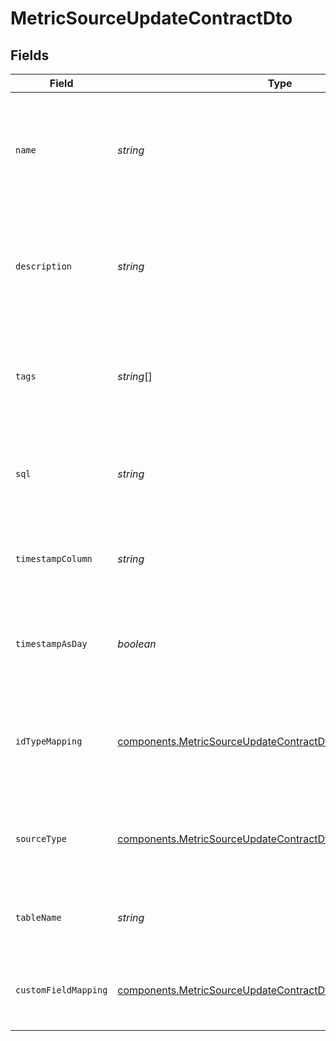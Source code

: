 # MetricSourceUpdateContractDto


## Fields

| Field                                                                                                                                      | Type                                                                                                                                       | Required                                                                                                                                   | Description                                                                                                                                |
| ------------------------------------------------------------------------------------------------------------------------------------------ | ------------------------------------------------------------------------------------------------------------------------------------------ | ------------------------------------------------------------------------------------------------------------------------------------------ | ------------------------------------------------------------------------------------------------------------------------------------------ |
| `name`                                                                                                                                     | *string*                                                                                                                                   | :heavy_minus_sign:                                                                                                                         | The name of the metric source cannot be changed in this update, ensuring the identity remains consistent.                                  |
| `description`                                                                                                                              | *string*                                                                                                                                   | :heavy_minus_sign:                                                                                                                         | An optional updated description for the metric source, providing additional context or changes.                                            |
| `tags`                                                                                                                                     | *string*[]                                                                                                                                 | :heavy_minus_sign:                                                                                                                         | Optional array of tags for categorizing the metric source, allowing for updates to its categorization.                                     |
| `sql`                                                                                                                                      | *string*                                                                                                                                   | :heavy_check_mark:                                                                                                                         | The SQL query or statement used to extract data from the metric source.                                                                    |
| `timestampColumn`                                                                                                                          | *string*                                                                                                                                   | :heavy_check_mark:                                                                                                                         | The name of the column containing timestamp data for the metric source.                                                                    |
| `timestampAsDay`                                                                                                                           | *boolean*                                                                                                                                  | :heavy_minus_sign:                                                                                                                         | Indicates whether the timestamp should be treated as a day-level granularity.                                                              |
| `idTypeMapping`                                                                                                                            | [components.MetricSourceUpdateContractDtoIdTypeMapping](../../models/components/metricsourceupdatecontractdtoidtypemapping.md)[]           | :heavy_check_mark:                                                                                                                         | Array defining the mapping between Statsig unit IDs and their respective source columns.                                                   |
| `sourceType`                                                                                                                               | [components.MetricSourceUpdateContractDtoSourceType](../../models/components/metricsourceupdatecontractdtosourcetype.md)                   | :heavy_minus_sign:                                                                                                                         | The type of source, indicating whether it is a database table or a custom query.                                                           |
| `tableName`                                                                                                                                | *string*                                                                                                                                   | :heavy_minus_sign:                                                                                                                         | The name of the database table if the source type is "table".                                                                              |
| `customFieldMapping`                                                                                                                       | [components.MetricSourceUpdateContractDtoCustomFieldMapping](../../models/components/metricsourceupdatecontractdtocustomfieldmapping.md)[] | :heavy_minus_sign:                                                                                                                         | Optional array defining mappings for custom fields using specific formulas.                                                                |